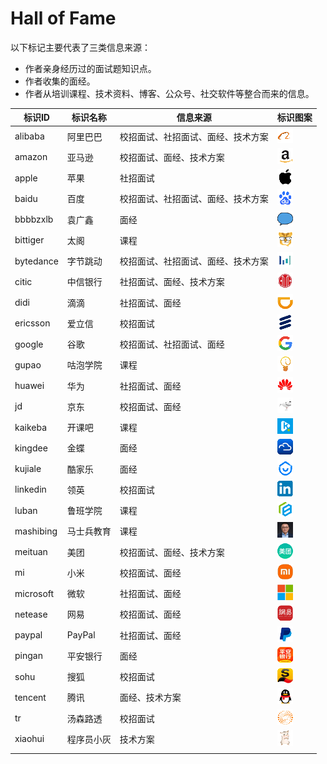 # Hall of Fame

以下标记主要代表了三类信息来源：

- 作者亲身经历过的面试题知识点。
- 作者收集的面经。
- 作者从培训课程、技术资料、博客、公众号、社交软件等整合而来的信息。

| 标识ID    | 标识名称   | 信息来源                           | 标识图案                            |
| --------- | ---------- | ---------------------------------- | ----------------------------------- |
| alibaba   | 阿里巴巴   | 校招面试、社招面试、面经、技术方案 | <img src="./icons/alibaba.gif" />   |
| amazon    | 亚马逊     | 校招面试、面经、技术方案           | <img src="./icons/amazon.gif" />    |
| apple     | 苹果       | 社招面试                           | <img src="./icons/apple.gif" />     |
| baidu     | 百度       | 校招面试、社招面试、面经、技术方案 | <img src="./icons/baidu.gif" />     |
| bbbbzxlb  | 袁广鑫     | 面经                               | <img src="./icons/bbbbzxlb.gif" />  |
| bittiger  | 太阁       | 课程                               | <img src="./icons/bittiger.gif" />  |
| bytedance | 字节跳动   | 校招面试、社招面试、面经、技术方案 | <img src="./icons/bytedance.gif" /> |
| citic     | 中信银行   | 社招面试、面经、技术方案           | <img src="./icons/citic.gif" />     |
| didi      | 滴滴       | 社招面试、面经                     | <img src="./icons/didi.gif" />      |
| ericsson  | 爱立信     | 校招面试                           | <img src="./icons/ericsson.gif" />  |
| google    | 谷歌       | 校招面试、社招面试、面经           | <img src="./icons/google.gif" />    |
| gupao     | 咕泡学院   | 课程                               | <img src="./icons/gupao.gif" />     |
| huawei    | 华为       | 社招面试、面经                     | <img src="./icons/huawei.gif" />    |
| jd        | 京东       | 校招面试、面经                     | <img src="./icons/jd.gif" />        |
| kaikeba   | 开课吧     | 课程                               | <img src="./icons/kaikeba.gif" />   |
| kingdee   | 金蝶       | 面经                               | <img src="./icons/kingdee.gif" />   |
| kujiale   | 酷家乐     | 面经                               | <img src="./icons/kujiale.gif" />   |
| linkedin  | 领英       | 校招面试                           | <img src="./icons/linkedin.gif" />  |
| luban     | 鲁班学院   | 课程                               | <img src="./icons/luban.gif" />     |
| mashibing | 马士兵教育 | 课程                               | <img src="./icons/mashibing.gif" /> |
| meituan   | 美团       | 校招面试、面经、技术方案           | <img src="./icons/meituan.gif" />   |
| mi        | 小米       | 校招面试、面经                     | <img src="./icons/mi.gif" />        |
| microsoft | 微软       | 社招面试、面经                     | <img src="./icons/microsoft.gif" /> |
| netease   | 网易       | 校招面试、面经                     | <img src="./icons/netease.gif" />   |
| paypal    | PayPal     | 社招面试、面经                     | <img src="./icons/paypal.gif" />    |
| pingan    | 平安银行   | 面经                               | <img src="./icons/pingan.gif" />    |
| sohu      | 搜狐       | 校招面试                           | <img src="./icons/sohu.gif" />      |
| tencent   | 腾讯       | 面经、技术方案                     | <img src="./icons/tencent.gif" />   |
| tr        | 汤森路透   | 校招面试                           | <img src="./icons/tr.gif" />        |
| xiaohui   | 程序员小灰 | 技术方案                           | <img src="./icons/xiaohui.gif" />   |
|           |            |                                    |                                     |

